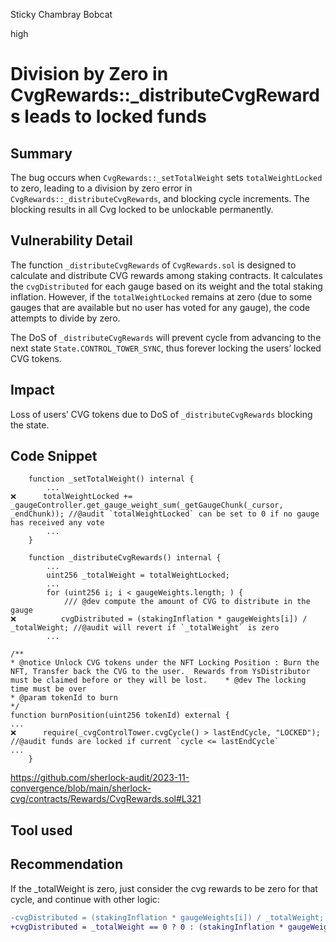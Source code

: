 Sticky Chambray Bobcat

high

# Division by Zero in CvgRewards::_distributeCvgRewards leads to locked funds

## Summary

The bug occurs when `CvgRewards::_setTotalWeight` sets `totalWeightLocked` to zero, leading to a division by zero error in 
`CvgRewards::_distributeCvgRewards`, and blocking cycle increments. The blocking results in all Cvg locked to be unlockable permanently.

## Vulnerability Detail

The function `_distributeCvgRewards` of `CvgRewards.sol` is designed to calculate and distribute CVG rewards among staking contracts. It calculates the `cvgDistributed` for each gauge based on its weight and the total staking inflation. However, if the `totalWeightLocked` remains at zero (due to some gauges that are available but no user has voted for any gauge), the code attempts to divide by zero.

The DoS of `_distributeCvgRewards` will prevent cycle from advancing to the next state `State.CONTROL_TOWER_SYNC`, thus forever locking the users’ locked CVG tokens.

## Impact

Loss of users’ CVG tokens due to DoS of `_distributeCvgRewards` blocking the state.

## Code Snippet

```solidity
    function _setTotalWeight() internal {
        ...
❌      totalWeightLocked += _gaugeController.get_gauge_weight_sum(_getGaugeChunk(_cursor, _endChunk)); //@audit `totalWeightLocked` can be set to 0 if no gauge has received any vote
        ...
    }

```

```solidity
    function _distributeCvgRewards() internal {
        ...
        uint256 _totalWeight = totalWeightLocked;
        ...
        for (uint256 i; i < gaugeWeights.length; ) {
            /// @dev compute the amount of CVG to distribute in the gauge
❌          cvgDistributed = (stakingInflation * gaugeWeights[i]) / _totalWeight; //@audit will revert if `_totalWeight` is zero
        ...

```

```solidity
/**
* @notice Unlock CVG tokens under the NFT Locking Position : Burn the NFT, Transfer back the CVG to the user.  Rewards from YsDistributor must be claimed before or they will be lost.    * @dev The locking time must be over
* @param tokenId to burn
*/
function burnPosition(uint256 tokenId) external {
...
❌      require(_cvgControlTower.cvgCycle() > lastEndCycle, "LOCKED"); //@audit funds are locked if current `cycle <= lastEndCycle`
...
    }
```

https://github.com/sherlock-audit/2023-11-convergence/blob/main/sherlock-cvg/contracts/Rewards/CvgRewards.sol#L321

## Tool used

## Recommendation
If the _totalWeight is zero, just consider the cvg rewards to be zero for that cycle, and continue with other logic:

```diff
-cvgDistributed = (stakingInflation * gaugeWeights[i]) / _totalWeight; 
+cvgDistributed = _totalWeight == 0 ? 0 : (stakingInflation * gaugeWeights[i]) / _totalWeight;
```